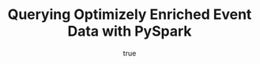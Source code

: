 ---
title: Querying Optimizely Enriched Event Data with PySpark
summary: This lab contains a set of simple, useful queries for working with Optimizely Enriched Event data.
revisionDate: '2020-07-08'
labels:
  - jupyter
  - data
  - analysis

author:
  name: Pete Koomen
  headshot: 
  bio: 
  title: Co-founder
  company: Optimizely

seo:
  title: Querying Optimizely Enriched Event Data with PySpark
  description: This lab contains a set of simple, useful queries for working with Optimizely Enriched Event data.
  ogTitle:
  ogDescription:
  ogImage:
  twitterImage:
  noindex: true
---